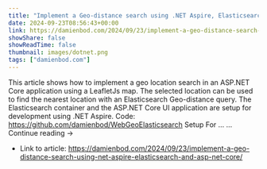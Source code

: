 ```yaml
---
title: "Implement a Geo-distance search using .NET Aspire, Elasticsearch and ASP.NET Core"
date: 2024-09-23T08:56:43+00:00
link: https://damienbod.com/2024/09/23/implement-a-geo-distance-search-using-net-aspire-elasticsearch-and-asp-net-core/
showShare: false
showReadTime: false
thumbnail: images/dotnet.png
tags: ["damienbod.com"]
---
```

This article shows how to implement a geo location search in an ASP.NET Core application using a LeafletJs map. The selected location can be used to find the nearest location with an Elasticsearch Geo-distance query. The Elasticsearch container and the ASP.NET Core UI application are setup for development using .NET Aspire. Code: https://github.com/damienbod/WebGeoElasticsearch Setup For … … Continue reading →

- Link to article: https://damienbod.com/2024/09/23/implement-a-geo-distance-search-using-net-aspire-elasticsearch-and-asp-net-core/